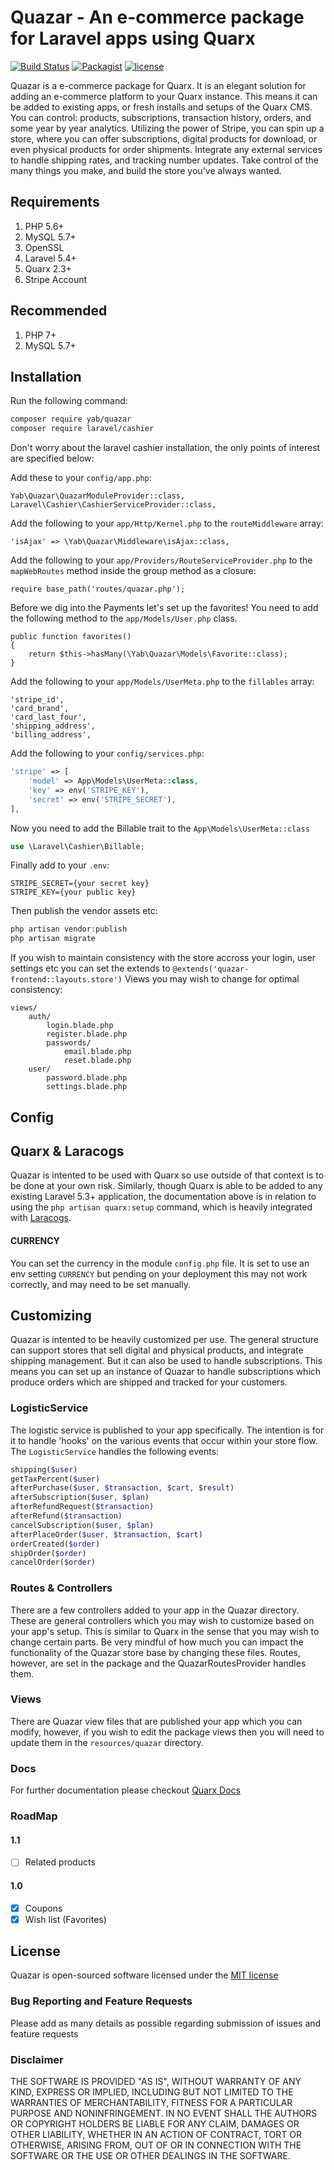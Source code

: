 # Quazar - An e-commerce package for Laravel apps using Quarx

[![Build Status](https://travis-ci.org/YABhq/Quazar.svg?branch=master)](https://travis-ci.org/YABhq/Quazar)
[![Packagist](https://img.shields.io/packagist/dt/yab/quazar.svg?maxAge=2592000)](https://packagist.org/packages/yab/quazar)
[![license](https://img.shields.io/github/license/mashape/apistatus.svg?maxAge=2592000)](https://packagist.org/packages/yab/quazar)

Quazar is a e-commerce package for Quarx. It is an elegant solution for adding an e-commerce platform to your Quarx instance. This means it can be added to existing apps, or fresh installs and setups of the Quarx CMS.
You can control: products, subscriptions, transaction history, orders, and some year by year analytics. Utilizing the power of Stripe, you can spin up a store, where you can offer subscriptions, digital products for download, or even physical products for order shipments. Integrate any external services to handle shipping rates, and tracking number updates. Take control of the many things you make, and build the store you've always wanted.

## Requirements
1. PHP 5.6+
2. MySQL 5.7+
3. OpenSSL
4. Laravel 5.4+
5. Quarx 2.3+
6. Stripe Account

## Recommended
1. PHP 7+
2. MySQL 5.7+

## Installation

Run the following command:

```bash
composer require yab/quazar
composer require laravel/cashier
```

Don't worry about the laravel cashier installation, the only points of interest are specified below:

Add these to your `config/app.php`:

```
Yab\Quazar\QuazarModuleProvider::class,
Laravel\Cashier\CashierServiceProvider::class,
```

Add the following to your `app/Http/Kernel.php` to the `routeMiddleware` array:
```
'isAjax' => \Yab\Quazar\Middleware\isAjax::class,
```

Add the following to your `app/Providers/RouteServiceProvider.php` to the `mapWebRoutes` method inside the group method as a closure:
```
require base_path('routes/quazar.php');
```

Before we dig into the Payments let's set up the favorites! You need to add the following method to the `app/Models/User.php` class.

```
public function favorites()
{
    return $this->hasMany(\Yab\Quazar\Models\Favorite::class);
}
```

Add the following to your `app/Models/UserMeta.php` to the `fillables` array:
```
'stripe_id',
'card_brand',
'card_last_four',
'shipping_address',
'billing_address',
```

Add the following to your `config/services.php`:

```php
'stripe' => [
    'model' => App\Models\UserMeta::class,
    'key' => env('STRIPE_KEY'),
    'secret' => env('STRIPE_SECRET'),
],
```

Now you need to add the Billable trait to the `App\Models\UserMeta::class`
```php
use \Laravel\Cashier\Billable;
```

Finally add to your `.env`:
```
STRIPE_SECRET={your secret key}
STRIPE_KEY={your public key}
```

Then publish the vendor assets etc:

```php
php artisan vendor:publish
php artisan migrate
```

If you wish to maintain consistency with the store accross your login, user settings etc you can set the extends to `@extends('quazar-frontend::layouts.store')`
Views you may wish to change for optimal consistency:

```
views/
    auth/
        login.blade.php
        register.blade.php
        passwords/
            email.blade.php
            reset.blade.php
    user/
        password.blade.php
        settings.blade.php
```

## Config

## Quarx & Laracogs
Quazar is intented to be used with Quarx so use outside of that context is to be done at your own risk. Similarly, though Quarx is able to be added to any existing Laravel 5.3+ application, the documentation above is in relation to using the `php artisan quarx:setup` command, which is heavily integrated with [Laracogs](https://laracogs.com).

#### CURRENCY
You can set the currency in the module `config.php` file. It is set to use an env setting `CURRENCY` but pending on your deployment this may not work correctly, and may need to be set manually.

## Customizing

Quazar is intented to be heavily customized per use. The general structure can support stores that sell digital and physical products, and integrate shipping management. But it can also be used to handle subscriptions. This means you can set up an instance of Quazar to handle subscriptions which produce orders which are shipped and tracked for your customers.

### LogisticService

The logistic service is published to your app specifically. The intention is for it to handle 'hooks' on the various events that occur within your store flow. The `LogisticService` handles the following events:

```php
shipping($user)
getTaxPercent($user)
afterPurchase($user, $transaction, $cart, $result)
afterSubscription($user, $plan)
afterRefundRequest($transaction)
afterRefund($transaction)
cancelSubscription($user, $plan)
afterPlaceOrder($user, $transaction, $cart)
orderCreated($order)
shipOrder($order)
cancelOrder($order)
```

### Routes & Controllers

There are a few controllers added to your app in the Quazar directory. These are general controllers which you may wish to customize based on your app's setup. This is similar to Quarx in the sense that you may wish to change certain parts. Be very mindful of how much you can impact the functionality of the Quazar store base by changing these files. Routes, however, are set in the package and the QuazarRoutesProvider handles them.

### Views

There are Quazar view files that are published your app which you can modify, however, if you wish to edit the package views then you will need to update them in the `resources/quazar` directory.

### Docs

For further documentation please checkout [Quarx Docs](https://docs.quarxcms.com)

### RoadMap

#### 1.1
- [ ] Related products

#### 1.0
- [x] Coupons
- [x] Wish list (Favorites)

## License

Quazar is open-sourced software licensed under the [MIT license](http://opensource.org/licenses/MIT)

### Bug Reporting and Feature Requests

Please add as many details as possible regarding submission of issues and feature requests

### Disclaimer

THE SOFTWARE IS PROVIDED "AS IS", WITHOUT WARRANTY OF ANY KIND, EXPRESS OR IMPLIED, INCLUDING BUT NOT LIMITED TO THE WARRANTIES OF MERCHANTABILITY, FITNESS FOR A PARTICULAR PURPOSE AND NONINFRINGEMENT. IN NO EVENT SHALL THE AUTHORS OR COPYRIGHT HOLDERS BE LIABLE FOR ANY CLAIM, DAMAGES OR OTHER LIABILITY, WHETHER IN AN ACTION OF CONTRACT, TORT OR OTHERWISE, ARISING FROM, OUT OF OR IN CONNECTION WITH THE SOFTWARE OR THE USE OR OTHER DEALINGS IN THE SOFTWARE.
